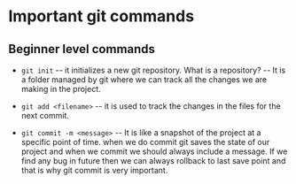 # Important git commands

## Beginner level commands

- `git init` -- it initializes a new git repository. What is a repository? -- It is a folder managed by git where we can track all
  the changes we are making in the project.

- `git add <filename>` -- it is used to track the changes in the files for the next commit.

- `git commit -m <message>` -- It is like a snapshot of the project at a specific point of time. when we do commit git saves the state of our project and when we commit we should always include a message. If we find any bug in future then we can always rollback to last save point and that is why git commit is very important.
